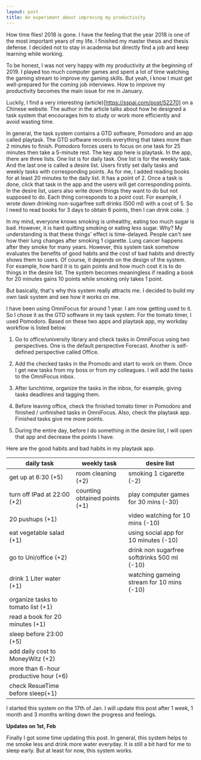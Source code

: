 ```yaml
---
layout: post
title: An experiment about improving my productivity
---
```

How time flies! 2018 is gone. I have the feeling that the year 2018 is one of the most important years of my life. I finished my master thesis and thesis defense. I decided not to stay in academia but directly find a job and keep learning while working.

To be honest, I was not very happy with my productivity at the beginning of 2019. I played too much computer games and spent a lot of time watching the gaming stream to improve my gaming skills. But yeah, I know I must get well-prepared for the coming job interviews. How to improve my productivity becomes the main issue for me in January.

Luckily, I find a very interesting (article)[https://sspai.com/post/52270] on a Chinese website. The author in the article talks about how he designed a task system that encourages him to study or work more efficiently and avoid wasting time.

In general, the task system contains a GTD software, Pomodoro and an app called playtask. The GTD software records everything that takes more than 2 minutes to finish. Pomodoro forces users to focus on one task for 25 minutes then take a 5-minute rest. The key app here is playtask. In the app, there are three lists. One list is for daily task. One list is for the weekly task. And the last one is called a desire list. Users firstly set daily tasks and weekly tasks with corresponding points. As for me, I added reading books for at least 20 minutes to the daily list. It has a point of 2. Once a task is done, click that task in the app and the users will get corresponding points. In the desire list, users also write down things they want to do but not supposed to do. Each thing corresponds to a point cost. For example, I wrote down drinking non-sugarfree soft drinks (500 ml) with a cost of 5. So I need to read books for 3 days to obtain 6 points, then I can drink coke. :)

In my mind, everyone knows smoking is unhealthy, eating too much sugar is bad. However, it is hard quitting smoking or eating less sugar. Why? My understanding is that these things' effect is time-delayed. People can't see how their lung changes after smoking 1 cigarette. Lung cancer happens after they smoke for many years. However, this system task somehow evaluates the benefits of good habits and the cost of bad habits and directly shows them to users. Of course, it depends on the design of the system. For example, how hard it is to gain points and how much cost it is to do things in the desire list. The system becomes meaningless if reading a book for 20 minutes gains 10 points while smoking only takes 1 point.

But basically, that's why this system really attracts me. I decided to build my own task system and see how it works on me.

I have been using OmniFocus for around 1 year. I am now getting used to it. So I chose it as the GTD software in my task system. For the tomato timer, I used Pomodoro. Based on these two apps and playtask app, my workday workflow is listed below.

1. Go to office/university library and check tasks in OmniFocus using two perspectives. One is the default perspective Forecast. Another is self-defined perspective called Office. 

2. Add the checked tasks in the Promodo and start to work on them. Once I get new tasks from my boss or from my colleagues. I will add the tasks to the OmniFocus inbox.

3. After lunchtime, organize the tasks in the inbox, for example, giving tasks deadlines and tagging them. 

4. Before leaving office, check the finished tomato timer in Pomodoro and finished / unfinished tasks in OmniFocus. Also, check the playtask app. Finished tasks give me more points. 

5. During the entire day, before I do something in the desire list, I will open that app and decrease the points I have.

Here are the good habits and bad habits in my playtask app.

| daily task | weekly task | desire list |
|------------|-------------|-------------|
| get up at 6:30 (+5)  | room cleaning (+2) | smoking 1 cigarette (-2)  |
| turn off IPad at 22:00 (+2) | counting obtained points (+1) | play computer games for 30 mins (-30) |
| 20 pushups (+1)  |   | video watching for 10 mins (-10)  |
| eat vegetable salad (+1)|| using social app for 10 minutes (-10)|
| go to Uni/office (+2)|| drink non sugarfree softdrinks 500 ml (-10) |
| drink 1 Liter water (+1)|| watching gameing stream for 10 mins (-10)|
| organize tasks to tomato list (+1)|||
| read a book for 20 minutes (+1)|||
| sleep before 23:00 (+5)|||
| add daily cost to MoneyWitz (+2)|||
| more than 6-hour productive hour (+6)|||
| check ResueTime before sleep(+1)|||

I started this system on the 17th of Jan. I will update this post after 1 week, 1 month and 3 months writing down the progress and feelings.

**Updates on 1st, Feb**

Finally I got some time updating this post. In general, this system helps to me smoke less and drink more water everyday. It is still a bit hard for me to sleep early. But at least for now, this system works.
